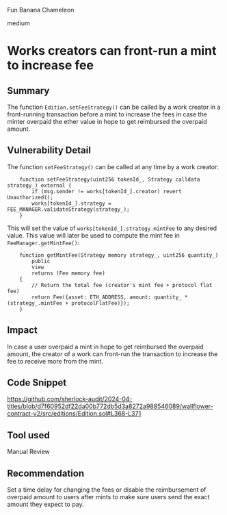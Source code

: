 Fun Banana Chameleon

medium

# Works creators can front-run a mint to increase fee

## Summary

The function `Edition.setFeeStrategy()` can be called by a work creator in a front-running transaction before a mint to increase the fees in case the minter overpaid the ether value in hope to get reimbursed the overpaid amount.

## Vulnerability Detail

The function `setFeeStrategy()` can be called at any time by a work creator:

```solidity
    function setFeeStrategy(uint256 tokenId_, Strategy calldata strategy_) external {
        if (msg.sender != works[tokenId_].creator) revert Unauthorized();
        works[tokenId_].strategy = FEE_MANAGER.validateStrategy(strategy_);
    }
```

This will set the value of `works[tokenId_].strategy.mintFee` to any desired value. This value will later be used to compute the mint fee in `FeeManager.getMintFee()`:
 
```solidity
    function getMintFee(Strategy memory strategy_, uint256 quantity_)
        public
        view
        returns (Fee memory fee)
    {
        // Return the total fee (creator's mint fee + protocol flat fee)
        return Fee({asset: ETH_ADDRESS, amount: quantity_ * (strategy_.mintFee + protocolFlatFee)});
    }
```

## Impact

In case a user overpaid a mint in hope to get reimbursed the overpaid amount, the creator of a work can front-run the transaction to increase the fee to receive more from the mint.

## Code Snippet

https://github.com/sherlock-audit/2024-04-titles/blob/d7f60952df22da00b772db5d3a8272a988546089/wallflower-contract-v2/src/editions/Edition.sol#L368-L371

## Tool used

Manual Review

## Recommendation

Set a time delay for changing the fees or disable the reimbursement of overpaid amount to users after mints to make sure users send the exact amount they expect to pay.